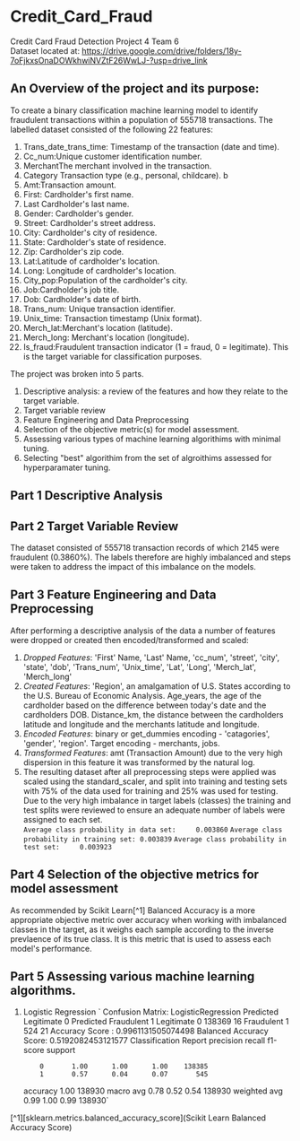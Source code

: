 # Credit_Card_Fraud  
Credit Card Fraud Detection Project 4 Team 6  
Dataset located at: https://drive.google.com/drive/folders/18y-7oFjkxsOnaDOWkhwiNVZtF26WwLJ-?usp=drive_link  
## An Overview of the project and its purpose:  
To create a binary classification machine learning model to identify fraudulent transactions within a population of 555718 transactions.  The labelled dataset consisted of the following 22 features:  

1. Trans_date_trans_time: Timestamp of the transaction (date and time).  
2. Cc_num:Unique customer identification number.  
3. MerchantThe merchant involved in the transaction.  
4. Category Transaction type (e.g., personal, childcare). b
5. Amt:Transaction amount.  
6. First: Cardholder's first name.  
7. Last Cardholder's last name.  
8. Gender: Cardholder's gender.  
9. Street: Cardholder's street address.  
10. City: Cardholder's city of residence.
11. State: Cardholder's state of residence.
12. Zip: Cardholder's zip code.
13. Lat:Latitude of cardholder's location.
14. Long: Longitude of cardholder's location.
15. City_pop:Population of the cardholder's city.
16. Job:Cardholder's job title.
17. Dob: Cardholder's date of birth.
18. Trans_num: Unique transaction identifier.
19. Unix_time: Transaction timestamp (Unix format).
20. Merch_lat:Merchant's location (latitude).
21. Merch_long: Merchant's location (longitude).
22. Is_fraud:Fraudulent transaction indicator (1 = fraud, 0 = legitimate). This is the target variable for classification purposes.

The project was broken into 5 parts.
1.  Descriptive analysis:  a review of the features and how they relate to the target variable.
2.  Target variable review  
3.  Feature Engineering and Data Preprocessing   
4.  Selection of the objective metric(s) for model assessment.
5.  Assessing various types of machine learning algorithims with minimal tuning.
6.  Selecting "best" algorithim from the set of algroithims assessed for hyperparamater tuning.

## Part 1 Descriptive Analysis  

## Part 2 Target Variable Review
The dataset consisted of 555718 transaction records of which 2145 were fraudulent (0.3860%).  The labels therefore are highly imbalanced and steps were taken to address the impact of this imbalance on the models.

## Part 3 Feature Engineering and Data Preprocessing
After performing a descriptive analysis of the data a number of features were dropped or created then encoded/transformed and scaled:   
1. *Dropped Features*: 'First' Name, 'Last' Name, 'cc_num', 'street', 'city', 'state', 'dob', 'Trans_num', 'Unix_time', 'Lat', 'Long', 'Merch_lat', 'Merch_long'
2. *Created Features*: 'Region', an amalgamation of U.S. States according to the  U.S. Bureau of Economic Analysis. Age_years, the age of the cardholder based on the difference between today's date and the cardholders DOB. Distance_km, the distance between the cardholders latitude and longitude and the merchants latitude and longitude.
3. *Encoded Features*: binary or get_dummies encoding - 'catagories', 'gender', 'region'. Target encoding - merchants, jobs.
4. *Transformed Features*: amt (Transaction Amount) due to the very high dispersion in this feature it was transformed by the natural log.
5. The resulting dataset after all preprocessing steps were applied was scaled using the standard_scaler, and split into training and testing sets with 75% of the data used for training and 25% was used for testing.  Due to the very high imbalance in target labels (classes) the training and test splits were reviewed to ensure an adequate number of labels were assigned to each set.  
                `Average class probability in data set:     0.003860`
                `Average class probability in training set: 0.003839`
                `Average class probability in test set:     0.003923`

## Part 4 Selection of the objective metrics for model assessment
As recommended by Scikit Learn[^1] Balanced Accuracy is a more appropriate objective metric over accuracy when working with imbalanced classes in the target, as it weighs each sample according to the inverse prevlaence of its true class.  It is this metric that is used to assess each model's performance.

## Part 5 Assessing various machine learning algorithms.
1. Logistic Regression
`     Confusion Matrix: LogisticRegression
            Predicted Legitimate 0	Predicted Fraudulent 1
Legitimate 0	138369	                    16
Fraudulent 1	   524	                    21
Accuracy Score : 0.9961131505074498
Balanced Accuracy Score: 0.5192082453121577
Classification Report
              precision    recall  f1-score   support

           0       1.00      1.00      1.00    138385
           1       0.57      0.04      0.07       545

    accuracy                           1.00    138930
   macro avg       0.78      0.52      0.54    138930
weighted avg       0.99      1.00      0.99    138930`

[^1][sklearn.metrics.balanced_accuracy_score](Scikit Learn Balanced Accuracy Score)  



